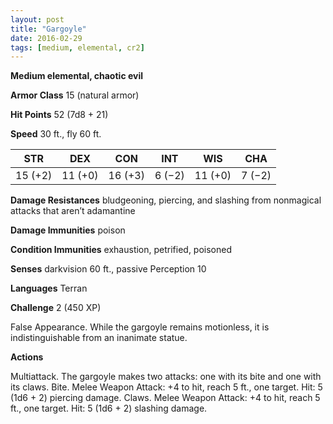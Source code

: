 ```yaml
---
layout: post
title: "Gargoyle"
date: 2016-02-29
tags: [medium, elemental, cr2]
---
```


**Medium elemental, chaotic evil**

**Armor Class** 15 (natural armor)

**Hit Points** 52 (7d8 + 21)

**Speed** 30 ft., fly 60 ft.

|   STR   |   DEX   |   CON   |   INT   |   WIS   |   CHA   |
|:-----:|:-----:|:-----:|:-----:|:-----:|:-----:|
| 15 (+2) | 11 (+0) | 16 (+3) | 6 (−2) | 11 (+0) | 7 (−2) |

**Damage Resistances** bludgeoning, piercing, and slashing from nonmagical attacks that aren’t adamantine 

**Damage Immunities** poison 

**Condition Immunities** exhaustion, petrified, poisoned 

**Senses** darkvision 60 ft., passive Perception 10 

**Languages** Terran 

**Challenge** 2 (450 XP)

 False Appearance. While the gargoyle remains motionless, it is indistinguishable from an inanimate statue. 

**Actions** 

Multiattack. The gargoyle makes two attacks: one with its bite and one with its claws. Bite. Melee Weapon Attack: +4 to hit, reach 5 ft., one target. Hit: 5 (1d6 + 2) piercing damage. Claws. Melee Weapon Attack: +4 to hit, reach 5 ft., one target. Hit: 5 (1d6 + 2) slashing damage.